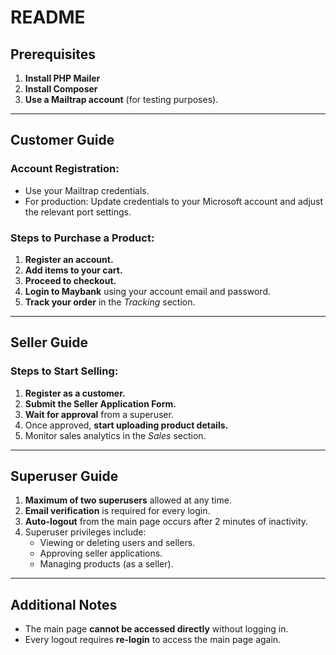 # README

## Prerequisites

1. **Install PHP Mailer**  
2. **Install Composer**  
3. **Use a Mailtrap account** (for testing purposes).  

---

## Customer Guide

### Account Registration:
- Use your Mailtrap credentials.  
- For production: Update credentials to your Microsoft account and adjust the relevant port settings.  

### Steps to Purchase a Product:
1. **Register an account.**  
2. **Add items to your cart.**  
3. **Proceed to checkout.**  
4. **Login to Maybank** using your account email and password.  
5. **Track your order** in the *Tracking* section.  

---

## Seller Guide

### Steps to Start Selling:
1. **Register as a customer.**  
2. **Submit the Seller Application Form.**  
3. **Wait for approval** from a superuser.  
4. Once approved, **start uploading product details.**  
5. Monitor sales analytics in the *Sales* section.  

---

## Superuser Guide

1. **Maximum of two superusers** allowed at any time.  
2. **Email verification** is required for every login.  
3. **Auto-logout** from the main page occurs after 2 minutes of inactivity.  
4. Superuser privileges include:
   - Viewing or deleting users and sellers.  
   - Approving seller applications.  
   - Managing products (as a seller).  

---

## Additional Notes

- The main page **cannot be accessed directly** without logging in.  
- Every logout requires **re-login** to access the main page again. 